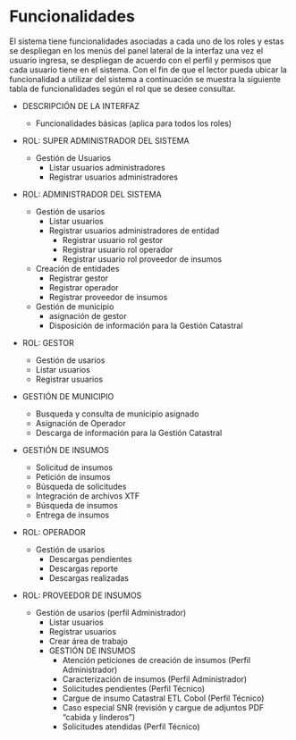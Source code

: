 # Funcionalidades

El sistema tiene funcionalidades asociadas a cada uno de los roles y estas se despliegan en los menús del panel lateral de la interfaz una vez el usuario ingresa, se despliegan de acuerdo con el perfil y permisos que cada usuario tiene en el sistema. Con el fin de que el lector pueda ubicar la funcionalidad a utilizar del sistema a continuación se muestra la siguiente tabla de funcionalidades según el rol que se desee consultar.

- DESCRIPCIÓN DE LA INTERFAZ

  - Funcionalidades básicas (aplica para todos los roles)

- ROL: SUPER ADMINISTRADOR DEL SISTEMA
  - Gestión de Usuarios
    - Listar usuarios administradores
    - Registrar usuarios administradores
- ROL: ADMINISTRADOR DEL SISTEMA
  - Gestión de usarios
    - Listar usuarios
    - Registrar usuarios administradores de entidad
      - Registrar usuario rol gestor
      - Registrar usuario rol operador
      - Registrar usuario rol proveedor de insumos
  - Creación de entidades
    - Registrar gestor
    - Registrar operador
    - Registrar proveedor de insumos
  - Gestión de municipio
    - asignación de gestor
    - Disposición de información para la Gestión Catastral
- ROL: GESTOR
  - Gestión de usarios
  - Listar usuarios
  - Registrar usuarios
- GESTIÓN DE MUNICIPIO
  - Busqueda y consulta de municipio asignado
  - Asignación de Operador
  - Descarga de información para la Gestión Catastral
- GESTIÓN DE INSUMOS
  - Solicitud de insumos
  - Petición de insumos
  - Búsqueda de solicitudes
  - Integración de archivos XTF
  - Búsqueda de insumos
  - Entrega de insumos
- ROL: OPERADOR
  - Gestión de usarios
    - Descargas pendientes
    - Descargas reporte
    - Descargas realizadas
- ROL: PROVEEDOR DE INSUMOS
  - Gestión de usarios (perfil Administrador)
    - Listar usuarios
    - Registrar usuarios
    - Crear área de trabajo
    - GESTIÓN DE INSUMOS
      - Atención peticiones de creación de insumos (Perfil Administrador)
      - Caracterización de insumos (Perfil Administrador)
      - Solicitudes pendientes (Perfil Técnico)
      - Cargue de insumo Catastral ETL Cobol (Perfil Técnico)
      - Caso especial SNR (revisión y cargue de adjuntos PDF “cabida y linderos”)
      - Solicitudes atendidas (Perfil Técnico)
